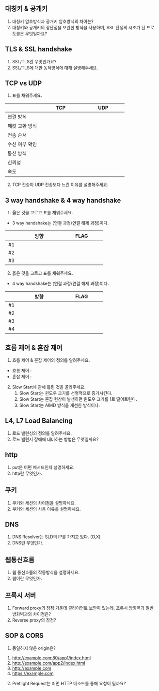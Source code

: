## 대칭키 & 공개키
1. 대칭키 암호방식과 공개키 암호방식의 차이는?
2. 대칭키와 공개키의 장단점을 보완한 방식을 사용하며, SSL 탄생의 시초가 된 프로토콜은 무엇일까요?

## TLS & SSL handshake
1. SSL/TLS란 무엇인가요?
2. SSL/TLS에 대한 동작방식에 대해 설명해주세요.

## TCP vs UDP
1. 표를 채워주세요.

||&nbsp;&nbsp;&nbsp;TCP&nbsp;&nbsp;&nbsp;|&nbsp;&nbsp;&nbsp;UDP&nbsp;&nbsp;&nbsp;|
|:-------------|:--------:|:--------:|
|연결 방식|&nbsp;&nbsp;&nbsp;&nbsp;&nbsp;&nbsp;&nbsp;&nbsp;&nbsp;&nbsp;&nbsp;&nbsp;&nbsp;&nbsp;&nbsp;&nbsp;&nbsp;&nbsp;&nbsp;&nbsp;&nbsp;&nbsp;&nbsp;&nbsp;&nbsp;&nbsp;&nbsp;&nbsp;&nbsp;|&nbsp;&nbsp;&nbsp;&nbsp;&nbsp;&nbsp;&nbsp;&nbsp;&nbsp;&nbsp;&nbsp;&nbsp;&nbsp;&nbsp;&nbsp;&nbsp;&nbsp;&nbsp;&nbsp;&nbsp;&nbsp;&nbsp;&nbsp;&nbsp;&nbsp;&nbsp;&nbsp;&nbsp;&nbsp;|
|패킷 교환 방식|||
|전송 순서|||
|수신 여부 확인|||
|통신 방식|||
|신뢰성|||
|속도|||
2. TCP 전송이 UDP 전송보다 느린 이유를 설명해주세요.

## 3 way handshake & 4 way handshake
1. 옳은 것을 고르고 표를 채워주세요.
- 3 way handshake는 (연결 과정/연결 해제 과정)이다.

|&nbsp;&nbsp;&nbsp;&nbsp;&nbsp;&nbsp;|&nbsp;&nbsp;&nbsp;방향&nbsp;&nbsp;&nbsp;|&nbsp;&nbsp;&nbsp;FLAG&nbsp;&nbsp;&nbsp;|
|:--------:|:--------:|:--------:|
|#1|&nbsp;&nbsp;&nbsp;&nbsp;&nbsp;&nbsp;&nbsp;&nbsp;&nbsp;&nbsp;&nbsp;&nbsp;&nbsp;&nbsp;&nbsp;&nbsp;&nbsp;&nbsp;&nbsp;&nbsp;&nbsp;&nbsp;&nbsp;&nbsp;&nbsp;&nbsp;&nbsp;&nbsp;&nbsp;|&nbsp;&nbsp;&nbsp;&nbsp;&nbsp;&nbsp;&nbsp;&nbsp;&nbsp;&nbsp;&nbsp;&nbsp;&nbsp;&nbsp;&nbsp;&nbsp;&nbsp;&nbsp;&nbsp;&nbsp;&nbsp;&nbsp;&nbsp;&nbsp;&nbsp;&nbsp;&nbsp;&nbsp;&nbsp;|
|#2|||
|#3|||
2. 옳은 것을 고르고 표를 채워주세요.
- 4 way handshake는 (연결 과정/연결 해제 과정)이다.

|&nbsp;&nbsp;&nbsp;&nbsp;&nbsp;&nbsp;|&nbsp;&nbsp;&nbsp;방향&nbsp;&nbsp;&nbsp;|&nbsp;&nbsp;&nbsp;FLAG&nbsp;&nbsp;&nbsp;|
|:--------:|:--------:|:--------:|
|#1|&nbsp;&nbsp;&nbsp;&nbsp;&nbsp;&nbsp;&nbsp;&nbsp;&nbsp;&nbsp;&nbsp;&nbsp;&nbsp;&nbsp;&nbsp;&nbsp;&nbsp;&nbsp;&nbsp;&nbsp;&nbsp;&nbsp;&nbsp;&nbsp;&nbsp;&nbsp;&nbsp;&nbsp;&nbsp;|&nbsp;&nbsp;&nbsp;&nbsp;&nbsp;&nbsp;&nbsp;&nbsp;&nbsp;&nbsp;&nbsp;&nbsp;&nbsp;&nbsp;&nbsp;&nbsp;&nbsp;&nbsp;&nbsp;&nbsp;&nbsp;&nbsp;&nbsp;&nbsp;&nbsp;&nbsp;&nbsp;&nbsp;&nbsp;|
|#2|||
|#3|||
|#4|||

## 흐름 제어 & 혼잡 제어
1. 흐름 제어 & 혼잡 제어의 정의를 알려주세요.
- 흐름 제어 : 
- 혼잡 제어 :
2. Slow Start에 관해 틀린 것을 골라주세요.
    1. Slow Start는 윈도우 크기를 선형적으로 증가시킨다.
    2. Slow Start는 혼잡 현상이 발생하면 윈도우 크기를 1로 떨어트린다.
    3. Slow Start는 AIMD 방식을 개선한 방식이다.

## L4, L7 Load Balancing
1. 로드 밸런싱의 정의를 알려주세요.
2. 로드 밸런서 장애에 대비하는 방법은 무엇일까요?

## http
1. put은 어떤 메서드인지 설명하세요.
2. http란 무엇인가.

## 쿠키
1. 쿠키와 세션의 차이점을 설명하세요.
2. 쿠키와 세션의 사용 이유를 설명하세요.

## DNS
1. DNS Resolver는 SLD의 IP를 가지고 있다. (O,X)
2. DNS란 무엇인가.

## 웹통신흐름
1. 웹 통신흐름의 작동방식을 설명하세요.
2. 웹이란 무엇인가.

## 프록시 서버
1. Forward proxy의 장점 가운데 클라이언트 보안이 있는데, 프록시 방화벽과 일반 방화벽과의 차이점은?
2. Reverse proxy의 장점?

## SOP & CORS
1. 동일하지 않은 origin은?
1) http://example.com:80/app1/index.html
2) http://example.com/app2/index.html
3) http://example.com
4) https://example.com

2. Preflight Request는 어떤 HTTP 메소드를 통해 요청이 될까요?
